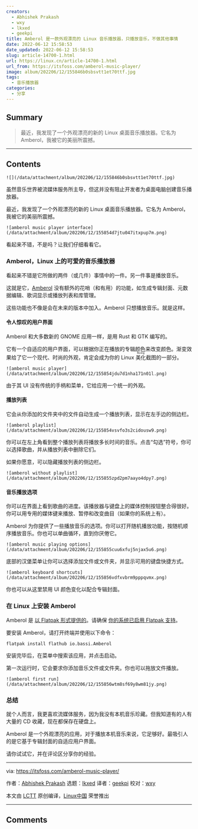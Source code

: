 ```yaml
---
creators:
  - Abhishek Prakash
  - wxy
  - lkxed
  - geekpi
title: Amberol 是一款外观漂亮的 Linux 音乐播放器，只播放音乐，不做其他事情
date: 2022-06-12 15:58:53
date_updated: 2022-06-12 15:58:53
slug: article-14700-1.html
url: https://linux.cn/article-14700-1.html
url_from: https://itsfoss.com/amberol-music-player/
image: album/202206/12/155846b0sbsvtt1et70ttf.jpg
tags:
  - 音乐播放器
categories:
  - 分享
---
```


## Summary

> 最近，我发现了一个外观漂亮的新的 Linux 桌面音乐播放器。它名为 Amberol，我被它的美丽所震撼。

***

<!-- more -->

## Contents

`![](/data/attachment/album/202206/12/155846b0sbsvtt1et70ttf.jpg)`

虽然音乐世界被流媒体服务所主导，但这并没有阻止开发者为桌面电脑创建音乐播放器。

最近，我发现了一个外观漂亮的新的 Linux 桌面音乐播放器。它名为 Amberol，我被它的美丽所震撼。

`![amberol music player interface](/data/attachment/album/202206/12/155854d7jtu047itxpup7m.png)`

看起来不错，不是吗？让我们仔细看看它。

### Amberol，Linux 上的可爱的音乐播放器

看起来不错是它所做的两件（或几件）事情中的一件。另一件事是播放音乐。

这就是它，[Amberol](https://apps.gnome.org/app/io.bassi.Amberol/) 没有额外的花哨（和有用）的功能，如生成专辑封面、元数据编辑、歌词显示或播放列表和库管理。

这些功能也不像是会在未来的版本中加入。Amberol 只想播放音乐。就是这样。

#### 令人惊叹的用户界面

Amberol 和大多数新的 GNOME 应用一样，是用 Rust 和 GTK 编写的。

它有一个自适应的用户界面，可以根据你正在播放的专辑颜色来改变颜色。渐变效果给了它一个现代、时尚的外观，肯定会成为你的 Linux <ruby> 美化 <rt>  Ricing </rt></ruby>截图的一部分。

`![amberol music player](/data/attachment/album/202206/12/155854jdu7d1nha171n01l.png)`

由于其 UI 没有传统的手柄和菜单，它给应用一个统一的外观。

#### 播放列表

它会从你添加的文件夹中的文件自动生成一个播放列表，显示在左手边的侧边栏。

`![amberol playlist](/data/attachment/album/202206/12/155854vsvfo3s2cidousw9.png)`

你可以在左上角看到整个播放列表将播放多长时间的音乐。点击“勾选”符号，你可以选择歌曲，并从播放列表中删除它们。

如果你愿意，可以隐藏播放列表的侧边栏。

`![amberol without playlist](/data/attachment/album/202206/12/155855zpd2pm7aayo4dpy7.png)`

#### 音乐播放选项

你可以在界面上看到歌曲的进度。该播放器与键盘上的媒体控制按钮整合得很好。你可以用专用的媒体键来播放、暂停和改变曲目（如果你的系统上有）。

Amberol 为你提供了一些播放音乐的选项。你可以打开随机播放功能，按随机顺序播放音乐。你也可以单曲循环，直到你厌倦它。

`![amberol music playing options](/data/attachment/album/202206/12/155855cuu6xfuj5njax5u6.png)`

底部的汉堡菜单让你可以选择添加文件或文件夹，并显示可用的键盘快捷方式。

`![amberol keyboard shortcuts](/data/attachment/album/202206/12/155856vdfxvbrm9pppqvmx.png)`

你也可以从这里禁用 UI 颜色变化以配合专辑封面。

### 在 Linux 上安装 Amberol

Amberol 是 [以 Flatpak 形式提供的](https://flathub.org/apps/details/io.bassi.Amberol)。请确保 [你的系统已启用 Flatpak 支持](https://itsfoss.com/flatpak-guide/)。

要安装 Amberol，请打开终端并使用以下命令：

```shell
flatpak install flathub io.bassi.Amberol
```

安装完毕后，在菜单中搜索该应用，并点击启动。

第一次运行时，它会要求你添加音乐文件或文件夹。你也可以拖放文件播放。

`![amberol first run](/data/attachment/album/202206/12/155856wtm8sf69y8wm81jy.png)`

### 总结

就个人而言，我更喜欢流媒体服务，因为我没有本机音乐珍藏。但我知道有的人有大量的 CD 收藏，现在都保存在硬盘上。

Amberol 是一个外观漂亮的应用，对于播放本机音乐来说，它足够好。最吸引人的是它基于专辑封面的自适应用户界面。

请你试试它，并在评论区分享你的经验。

---

via: <https://itsfoss.com/amberol-music-player/>

作者：[Abhishek Prakash](https://itsfoss.com/author/abhishek/) 选题：[lkxed](https://github.com/lkxed) 译者：[geekpi](https://github.com/geekpi) 校对：[wxy](https://github.com/wxy)

本文由 [LCTT](https://github.com/LCTT/TranslateProject) 原创编译，[Linux中国](https://linux.cn/) 荣誉推出

***

## Comments
